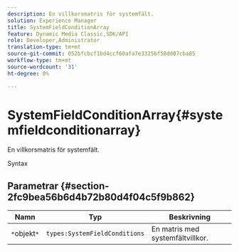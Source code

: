 ```yaml
---
description: En villkorsmatris för systemfält.
solution: Experience Manager
title: SystemFieldConditionArray
feature: Dynamic Media Classic,SDK/API
role: Developer,Administrator
translation-type: tm+mt
source-git-commit: 052bfcbcf1bd4ccf60afa7e3325bf58dd07cba85
workflow-type: tm+mt
source-wordcount: '31'
ht-degree: 0%

---
```



# SystemFieldConditionArray{#systemfieldconditionarray}

En villkorsmatris för systemfält.

Syntax

## Parametrar {#section-2fc9bea56b6d4b72b80d4f04c5f9b862}

| Namn | Typ | Beskrivning |
|---|---|---|
| `*`objekt`*` | `types:SystemFieldConditions` | En matris med systemfältvillkor. |

